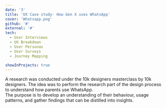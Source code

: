 ```yaml
---
date: '3'
title: 'UX Case study- How Gen X uses WhatsApp'
cover: 'Whatsapp.png'
github: '#'
external: '#'
tech:
  - User Interviews
  - UX Breakdown
  - User Personas
  - User Surveys
  - Journey Mapping

showInProjects: true
---
```


A research was conducted under the 10k designers masterclass by 10k designers. The idea was to  perform the research part of the design process to understand how parents use WhatsApp. </br>The purpose is to develop an understanding of their behaviour, usage patterns, and gather findings that can be distilled into insights.